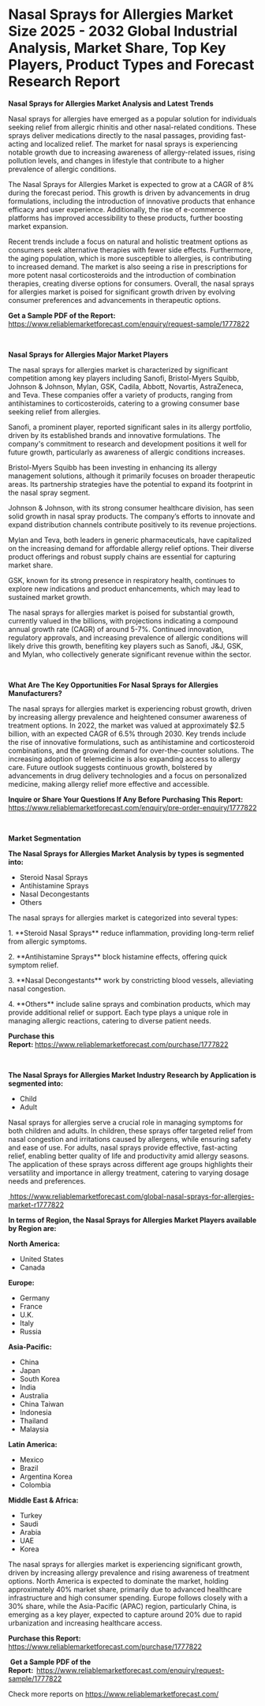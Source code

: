 <p><h1>Nasal Sprays for Allergies Market Size 2025 - 2032 Global Industrial Analysis, Market Share, Top Key Players, Product Types and Forecast Research Report</h1></p><p><strong>Nasal Sprays for Allergies Market Analysis and Latest Trends</strong></p>
<p><p>Nasal sprays for allergies have emerged as a popular solution for individuals seeking relief from allergic rhinitis and other nasal-related conditions. These sprays deliver medications directly to the nasal passages, providing fast-acting and localized relief. The market for nasal sprays is experiencing notable growth due to increasing awareness of allergy-related issues, rising pollution levels, and changes in lifestyle that contribute to a higher prevalence of allergic conditions.</p><p>The Nasal Sprays for Allergies Market is expected to grow at a CAGR of 8% during the forecast period. This growth is driven by advancements in drug formulations, including the introduction of innovative products that enhance efficacy and user experience. Additionally, the rise of e-commerce platforms has improved accessibility to these products, further boosting market expansion. </p><p>Recent trends include a focus on natural and holistic treatment options as consumers seek alternative therapies with fewer side effects. Furthermore, the aging population, which is more susceptible to allergies, is contributing to increased demand. The market is also seeing a rise in prescriptions for more potent nasal corticosteroids and the introduction of combination therapies, creating diverse options for consumers. Overall, the nasal sprays for allergies market is poised for significant growth driven by evolving consumer preferences and advancements in therapeutic options.</p></p>
<p><strong>Get a Sample PDF of the Report:&nbsp;</strong> <a href="https://www.reliablemarketforecast.com/enquiry/request-sample/1777822?utm_campaign=3029&utm_medium=2&utm_source=Github&utm_content=ia&utm_term=08032025&utm_id=nasal-sprays-for-allergies">https://www.reliablemarketforecast.com/enquiry/request-sample/1777822</a></p>
<p>&nbsp;</p>
<p><strong>Nasal Sprays for Allergies Major Market Players</strong></p>
<p><p>The nasal sprays for allergies market is characterized by significant competition among key players including Sanofi, Bristol-Myers Squibb, Johnson & Johnson, Mylan, GSK, Cadila, Abbott, Novartis, AstraZeneca, and Teva. These companies offer a variety of products, ranging from antihistamines to corticosteroids, catering to a growing consumer base seeking relief from allergies.</p><p>Sanofi, a prominent player, reported significant sales in its allergy portfolio, driven by its established brands and innovative formulations. The company's commitment to research and development positions it well for future growth, particularly as awareness of allergic conditions increases.</p><p>Bristol-Myers Squibb has been investing in enhancing its allergy management solutions, although it primarily focuses on broader therapeutic areas. Its partnership strategies have the potential to expand its footprint in the nasal spray segment.</p><p>Johnson & Johnson, with its strong consumer healthcare division, has seen solid growth in nasal spray products. The company’s efforts to innovate and expand distribution channels contribute positively to its revenue projections.</p><p>Mylan and Teva, both leaders in generic pharmaceuticals, have capitalized on the increasing demand for affordable allergy relief options. Their diverse product offerings and robust supply chains are essential for capturing market share.</p><p>GSK, known for its strong presence in respiratory health, continues to explore new indications and product enhancements, which may lead to sustained market growth.</p><p>The nasal sprays for allergies market is poised for substantial growth, currently valued in the billions, with projections indicating a compound annual growth rate (CAGR) of around 5-7%. Continued innovation, regulatory approvals, and increasing prevalence of allergic conditions will likely drive this growth, benefiting key players such as Sanofi, J&J, GSK, and Mylan, who collectively generate significant revenue within the sector.</p></p>
<p>&nbsp;</p>
<p><strong>What Are The Key Opportunities For Nasal Sprays for Allergies Manufacturers?</strong></p>
<p><p>The nasal sprays for allergies market is experiencing robust growth, driven by increasing allergy prevalence and heightened consumer awareness of treatment options. In 2022, the market was valued at approximately $2.5 billion, with an expected CAGR of 6.5% through 2030. Key trends include the rise of innovative formulations, such as antihistamine and corticosteroid combinations, and the growing demand for over-the-counter solutions. The increasing adoption of telemedicine is also expanding access to allergy care. Future outlook suggests continuous growth, bolstered by advancements in drug delivery technologies and a focus on personalized medicine, making allergy relief more effective and accessible.</p></p>
<p><strong>Inquire or Share Your Questions If Any Before Purchasing This Report:</strong> <a href="https://www.reliablemarketforecast.com/enquiry/pre-order-enquiry/1777822?utm_campaign=3029&utm_medium=2&utm_source=Github&utm_content=ia&utm_term=08032025&utm_id=nasal-sprays-for-allergies">https://www.reliablemarketforecast.com/enquiry/pre-order-enquiry/1777822</a></p>
<p>&nbsp;</p>
<p><strong>Market Segmentation</strong></p>
<p><strong>The Nasal Sprays for Allergies Market Analysis by types is segmented into:</strong></p>
<p><ul><li>Steroid Nasal Sprays</li><li>Antihistamine Sprays</li><li>Nasal Decongestants</li><li>Others</li></ul></p>
<p><p>The nasal sprays for allergies market is categorized into several types: </p><p>1. **Steroid Nasal Sprays** reduce inflammation, providing long-term relief from allergic symptoms. </p><p>2. **Antihistamine Sprays** block histamine effects, offering quick symptom relief. </p><p>3. **Nasal Decongestants** work by constricting blood vessels, alleviating nasal congestion. </p><p>4. **Others** include saline sprays and combination products, which may provide additional relief or support. Each type plays a unique role in managing allergic reactions, catering to diverse patient needs.</p></p>
<p><strong>Purchase this Report:&nbsp;</strong><a href="https://www.reliablemarketforecast.com/purchase/1777822?utm_campaign=3029&utm_medium=2&utm_source=Github&utm_content=ia&utm_term=08032025&utm_id=nasal-sprays-for-allergies">https://www.reliablemarketforecast.com/purchase/1777822</a></p>
<p>&nbsp;</p>
<p><strong>The Nasal Sprays for Allergies Market Industry Research by Application is segmented into:</strong></p>
<p><ul><li>Child</li><li>Adult</li></ul></p>
<p><p>Nasal sprays for allergies serve a crucial role in managing symptoms for both children and adults. In children, these sprays offer targeted relief from nasal congestion and irritations caused by allergens, while ensuring safety and ease of use. For adults, nasal sprays provide effective, fast-acting relief, enabling better quality of life and productivity amid allergy seasons. The application of these sprays across different age groups highlights their versatility and importance in allergy treatment, catering to varying dosage needs and preferences.</p></p>
<p><a href="https://www.reliablemarketforecast.com/global-nasal-sprays-for-allergies-market-r1777822?utm_campaign=3029&utm_medium=2&utm_source=Github&utm_content=ia&utm_term=08032025&utm_id=nasal-sprays-for-allergies">&nbsp;https://www.reliablemarketforecast.com/global-nasal-sprays-for-allergies-market-r1777822</a></p>
<p><strong>In terms of Region, the Nasal Sprays for Allergies Market Players available by Region are:</strong></p>
<p>
    <p> <strong> North America: </strong>
        <ul>
            <li>United States</li>
            <li>Canada</li>
        </ul>
        </p> 
    <p> <strong> Europe: </strong>
        <ul>
            <li>Germany</li>
            <li>France</li>
            <li>U.K.</li>
            <li>Italy</li>
            <li>Russia</li>
        </ul>
        </p> 
    <p> <strong> Asia-Pacific: </strong>
        <ul>
            <li>China</li>
            <li>Japan</li>
            <li>South Korea</li>
            <li>India</li>
            <li>Australia</li>
            <li>China Taiwan</li>
            <li>Indonesia</li>
            <li>Thailand</li>
            <li>Malaysia</li>
        </ul>
        </p> 
    <p> <strong> Latin America: </strong>
        <ul>
            <li>Mexico</li>
            <li>Brazil</li>
            <li>Argentina Korea</li>
            <li>Colombia</li>
        </ul>
        </p> 
    <p> <strong> Middle East & Africa: </strong>
        <ul>
            <li>Turkey</li>
            <li>Saudi</li>
            <li>Arabia</li>
            <li>UAE</li>
            <li>Korea</li>
        </ul>
    </p>
    </p>
<p><p>The nasal sprays for allergies market is experiencing significant growth, driven by increasing allergy prevalence and rising awareness of treatment options. North America is expected to dominate the market, holding approximately 40% market share, primarily due to advanced healthcare infrastructure and high consumer spending. Europe follows closely with a 30% share, while the Asia-Pacific (APAC) region, particularly China, is emerging as a key player, expected to capture around 20% due to rapid urbanization and increasing healthcare access.</p></p>
<p><strong>Purchase this Report: </strong><a href="https://www.reliablemarketforecast.com/purchase/1777822?utm_campaign=3029&utm_medium=2&utm_source=Github&utm_content=ia&utm_term=08032025&utm_id=nasal-sprays-for-allergies">https://www.reliablemarketforecast.com/purchase/1777822</a></p>
<p>&nbsp;<strong>Get a Sample PDF of the Report:&nbsp;&nbsp;</strong><a href="https://www.reliablemarketforecast.com/enquiry/request-sample/1777822?utm_campaign=3029&utm_medium=2&utm_source=Github&utm_content=ia&utm_term=08032025&utm_id=nasal-sprays-for-allergies">https://www.reliablemarketforecast.com/enquiry/request-sample/1777822</a></p>
<p><strong></strong></p>
<p>Check more reports on <a href="https://www.reliablemarketforecast.com/?utm_campaign=3029&utm_medium=2&utm_source=Github&utm_content=ia&utm_term=08032025&utm_id=nasal-sprays-for-allergies">https://www.reliablemarketforecast.com/</a></p>